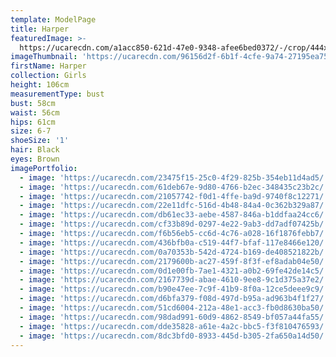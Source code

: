 ```yaml
---
template: ModelPage
title: Harper
featuredImage: >-
  https://ucarecdn.com/a1acc850-621d-47e0-9348-afee6bed0372/-/crop/444x309/0,0/-/preview/
imageThumbnail: 'https://ucarecdn.com/96156d2f-6b1f-4cfe-9a74-27195ea75e15/'
firstName: Harper
collection: Girls
height: 106cm
measurementType: bust
bust: 58cm
waist: 56cm
hips: 61cm
size: 6-7
shoeSize: '1'
hair: Black
eyes: Brown
imagePortfolio:
  - image: 'https://ucarecdn.com/23475f15-25c0-4f29-825b-354eb11d4ad5/'
  - image: 'https://ucarecdn.com/61deb67e-9d80-4766-b2ec-348435c23b2c/'
  - image: 'https://ucarecdn.com/21057742-f0d1-4ffe-ba9d-9740f8c12271/'
  - image: 'https://ucarecdn.com/22e11dfc-516d-4b48-84a4-0c362b329a87/'
  - image: 'https://ucarecdn.com/db61ec33-aebe-4587-846a-b1ddfaa24cc6/'
  - image: 'https://ucarecdn.com/cf33b89d-0297-4e22-9ab3-dd7adf07425b/'
  - image: 'https://ucarecdn.com/f6b56eb5-cc6d-4c76-a028-16f1876febb7/'
  - image: 'https://ucarecdn.com/436bfb0a-c519-44f7-bfaf-117e8466e120/'
  - image: 'https://ucarecdn.com/0a70353b-542d-4724-b169-de408521822b/'
  - image: 'https://ucarecdn.com/2179600b-ac27-459f-8f3f-ef8adab04e50/'
  - image: 'https://ucarecdn.com/0d1e00fb-7ae1-4321-a0b2-69fe42de14c5/'
  - image: 'https://ucarecdn.com/2167739d-abae-4610-9ee8-9c1d375a37e2/'
  - image: 'https://ucarecdn.com/b90e47ee-7c9f-41b9-8f0a-12ce5deee9c9/'
  - image: 'https://ucarecdn.com/d6bfa379-f08d-497d-b95a-ad963b4f1f27/'
  - image: 'https://ucarecdn.com/51cd6004-212a-48e1-acc3-fb0d8630ba50/'
  - image: 'https://ucarecdn.com/98dad991-60d9-4862-8549-bf057a44fa55/'
  - image: 'https://ucarecdn.com/dde35828-a61e-4a2c-bbc5-f3f810476593/'
  - image: 'https://ucarecdn.com/8dc3bfd0-8933-445d-b305-2fa650a14d50/'
---
```


